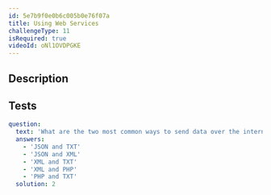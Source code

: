 ```yaml
---
id: 5e7b9f0e0b6c005b0e76f07a
title: Using Web Services
challengeType: 11
isRequired: true
videoId: oNl1OVDPGKE
---
```


## Description
<section id='description'>

</section>

## Tests
<section id='tests'>

```yml
question:
  text: 'What are the two most common ways to send data over the internet?'
  answers:
    - 'JSON and TXT'
    - 'JSON and XML'
    - 'XML and TXT'
    - 'XML and PHP'
    - 'PHP and TXT'
  solution: 2
  
```

</section>
